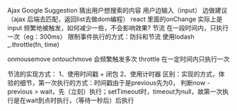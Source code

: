 Ajax Google Suggestion
猜出用户想搜索的内容
用户边输入（input） 边做建议（ajax 后端去匹配，返回list去做dom编程）
react 里面的onChange 实际上是input
频繁地被触发，如何减少一些，不会影响效果?
节流 在一段时间内，只执行一次（eg：300ms）
限制事件执行的方式：防抖和节流
使用lodash _.throttle(fn, time)

onmousemove ontouchmove 会频繁触发多次
throttle 在一定时间内只执行一次

节流的实现方式：
1、使用时间戳 + 闭包
2、使用计时器
区别：实现的方式，体验的细节，第一次执行的方式：时间戳由于是previous先为0，
判断now - previous > wait，先（立刻）执行；setTimeout时，timeout为null，故第一次执行是在wait到点时执行，（等待一秒后）后执行


